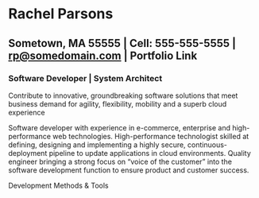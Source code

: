 # Rachel Parsons
## Sometown, MA 55555 | Cell: 555-555-5555 | rp@somedomain.com | Portfolio Link

### Software Developer | System Architect

Contribute to innovative, groundbreaking software solutions that meet business demand for
agility, flexibility, mobility and a superb cloud experience

Software developer with experience in e-commerce, enterprise and high-performance web technologies.
High-performance technologist skilled at defining, designing and implementing a highly secure, continuous-deployment pipeline to update applications in cloud environments.
Quality engineer bringing a strong focus on “voice of the customer” into the software development function to ensure product and customer success.

Development Methods & Tools